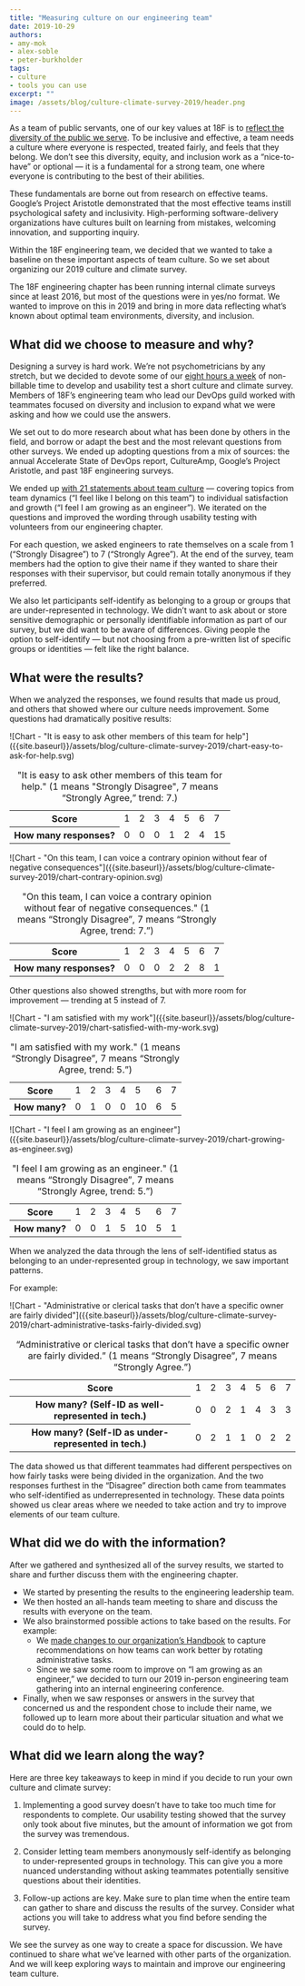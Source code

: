 ```yaml
---
title: "Measuring culture on our engineering team"
date: 2019-10-29
authors:
- amy-mok
- alex-soble
- peter-burkholder
tags:
- culture
- tools you can use
excerpt: ""
image: /assets/blog/culture-climate-survey-2019/header.png
---
```


As a team of public servants, one of our key values at 18F is to
[reflect the diversity of the public we
serve](https://handbook.18f.gov/tts-history/#our-values). To be
inclusive and effective, a team needs a culture where everyone is
respected, treated fairly, and feels that they belong. We don’t see this
diversity, equity, and inclusion work as a “nice-to-have” or optional —
it is a fundamental for a strong team, one where everyone is
contributing to the best of their abilities.

These fundamentals are borne out from research on effective teams.
Google’s Project Aristotle demonstrated that the most effective teams instill psychological
safety and inclusivity. High-performing software-delivery organizations have cultures built on
learning from mistakes, welcoming innovation, and supporting inquiry.

Within the 18F engineering team, we decided that we wanted to take a
baseline on these important aspects of team culture. So we set about
organizing our 2019 culture and climate survey.

The 18F engineering chapter has been running internal climate surveys
since at least 2016, but most of the questions were in yes/no format. We
wanted to improve on this in 2019 and bring in more data reflecting
what’s known about optimal team environments, diversity, and inclusion.

## What did we choose to measure and why?

Designing a survey is hard work. We’re not psychometricians by any
stretch, but we decided to devote some of our [eight hours a
week](https://handbook.18f.gov/tock/#how-many-hours-am-i-expected-to-bill-per-week)
of non-billable time to develop and usability test a short culture and
climate survey. Members of 18F’s engineering team who lead our DevOps
guild worked with teammates focused on diversity and inclusion to expand
what we were asking and how we could use the answers.

We set out to do more research about what has been done by others in the
field, and borrow or adapt the best and the most relevant questions from
other surveys. We ended up adopting questions from a mix of sources: the
annual Accelerate State of DevOps report, CultureAmp, Google’s Project
Aristotle, and past 18F engineering surveys.

We ended up [with 21 statements about team
culture](https://gist.github.com/alexsoble/305714b7f9bd4bc13af3cc69895b770e)
— covering topics from team dynamics (“I feel like I belong on this
team”) to individual satisfaction and growth (“I feel I am growing as an
engineer”). We iterated on the questions and improved the wording
through usability testing with volunteers from our engineering chapter.

For each question, we asked engineers to rate themselves on a scale from
1 (“Strongly Disagree”) to 7 (“Strongly Agree”). At the end of the
survey, team members had the option to give their name if they wanted to
share their responses with their supervisor, but could remain totally
anonymous if they preferred.

We also let participants self-identify as belonging to a group or groups
that are under-represented in technology. We didn’t want to ask about or
store sensitive demographic or personally identifiable information as
part of our survey, but we did want to be aware of differences. Giving
people the option to self-identify — but not choosing from a pre-written
list of specific groups or identities — felt like the right balance.

## What were the results?

When we analyzed the responses, we found results that made us proud, and
others that showed where our culture needs improvement. Some questions
had dramatically positive results:

<div aria-hidden="true" markdown="1">
![Chart - "It is easy to ask other members of this team for help"]({{site.baseurl}}/assets/blog/culture-climate-survey-2019/chart-easy-to-ask-for-help.svg)
</div>

<table class="usa-sr-only">
  <caption>
    "It is easy to ask other members of this team for help." (1 means "Strongly Disagree", 7 means “Strongly Agree,” trend: 7.)
  </caption>
  <tbody>
    <tr>
      <th scope="row">Score</th>
      <td>1</td>
      <td>2</td>
      <td>3</td>
      <td>4</td>
      <td>5</td>
      <td>6</td>
      <td>7</td>
    </tr>
    <tr>
      <th scope="row">How many responses?</th>
      <td>0</td>
      <td>0</td>
      <td>0</td>
      <td>1</td>
      <td>2</td>
      <td>4</td>
      <td>15</td>
    </tr>
  </tbody>
</table>

<div aria-hidden="true" markdown="1">
![Chart - "On this team, I can voice a contrary opinion without fear of negative consequences"]({{site.baseurl}}/assets/blog/culture-climate-survey-2019/chart-contrary-opinion.svg)
</div>

<table class="usa-sr-only">
  <caption>
    "On this team, I can voice a contrary opinion without fear of negative consequences." (1 means “Strongly Disagree”, 7 means “Strongly Agree, trend: 7.”)
  </caption>
  <tbody>
    <tr>
      <th scope="row">Score</th>
      <td>1</td>
      <td>2</td>
      <td>3</td>
      <td>4</td>
      <td>5</td>
      <td>6</td>
      <td>7</td>
    </tr>
    <tr>
      <th scope="row">How many responses?</th>
      <td>0</td>
      <td>0</td>
      <td>0</td>
      <td>2</td>
      <td>2</td>
      <td>8</td>
      <td>1</td>
    </tr>
  </tbody>
</table>

Other questions also showed strengths, but with more room for
improvement — trending at 5 instead of 7.

<div aria-hidden="true" markdown="1">
![Chart - "I am satisfied with my work"]({{site.baseurl}}/assets/blog/culture-climate-survey-2019/chart-satisfied-with-my-work.svg)
</div>

<div class="usa-sr-only" markdown="1">
</div>

<table class="usa-sr-only">
  <caption>
    "I am satisfied with my work." (1 means “Strongly Disagree”, 7 means “Strongly Agree, trend: 5.”)
  </caption>
  <tbody>
    <tr>
      <th scope="row">Score</th>
      <td>1</td>
      <td>2</td>
      <td>3</td>
      <td>4</td>
      <td>5</td>
      <td>6</td>
      <td>7</td>
    </tr>
    <tr>
      <th scope="row">How many?</th>
      <td>0</td>
      <td>1</td>
      <td>0</td>
      <td>0</td>
      <td>10</td>
      <td>6</td>
      <td>5</td>
    </tr>
  </tbody>
</table>

<div aria-hidden="true" markdown="1">
![Chart - "I feel I am growing as an engineer"]({{site.baseurl}}/assets/blog/culture-climate-survey-2019/chart-growing-as-engineer.svg)
</div>

<table class="usa-sr-only">
  <caption>
    "I feel I am growing as an engineer." (1 means “Strongly Disagree”, 7 means “Strongly Agree, trend: 5.”)
  </caption>
  <tbody>
    <tr>
      <th scope="row">Score</th>
      <td>1</td>
      <td>2</td>
      <td>3</td>
      <td>4</td>
      <td>5</td>
      <td>6</td>
      <td>7</td>
    </tr>
    <tr>
      <th scope="row">How many?</th>
      <td>0</td>
      <td>0</td>
      <td>1</td>
      <td>5</td>
      <td>10</td>
      <td>5</td>
      <td>1</td>
    </tr>
  </tbody>
</table>

When we analyzed the data through the lens of self-identified status as
belonging to an under-represented group in technology, we saw important
patterns.

For example:

<div aria-hidden="true" markdown="1">
![Chart - "Administrative or clerical tasks that don’t have a specific owner are
fairly divided"]({{site.baseurl}}/assets/blog/culture-climate-survey-2019/chart-administrative-tasks-fairly-divided.svg)
</div>

<table class="usa-sr-only">
  <caption>
    “Administrative or clerical tasks that don’t have a specific owner are fairly divided.” (1 means “Strongly Disagree”, 7 means “Strongly Agree.”)
  </caption>
  <tbody>
    <tr>
      <th scope="row">Score</th>
      <td>1</td>
      <td>2</td>
      <td>3</td>
      <td>4</td>
      <td>5</td>
      <td>6</td>
      <td>7</td>
    </tr>
    <tr>
      <th scope="row">How many? (Self-ID as well-represented in tech.)</th>
      <td>0</td>
      <td>0</td>
      <td>2</td>
      <td>1</td>
      <td>4</td>
      <td>3</td>
      <td>3</td>
    </tr>
    <tr>
      <th scope="row">How many? (Self-ID as under-represented in tech.)</th>
      <td>0</td>
      <td>2</td>
      <td>1</td>
      <td>1</td>
      <td>0</td>
      <td>2</td>
      <td>2</td>
    </tr>
  </tbody>
</table>


The data showed us that different teammates had different perspectives
on how fairly tasks were being divided in the organization. And the two
responses furthest in the “Disagree” direction both came from teammates
who self-identified as underrepresented in technology. These data points
showed us clear areas where we needed to take action and try to improve
elements of our team culture.

## What did we do with the information?

After we gathered and synthesized all of the survey results, we started
to share and further discuss them with the engineering chapter.

-   We started by presenting the results to the engineering leadership team.
-   We then hosted an all-hands team meeting to share and discuss the results with everyone on the team.
-   We also brainstormed possible actions to take based on the results. For example:
    -   We [made changes to our organization’s Handbook](https://handbook.18f.gov/leading-projects/#rotating-tasks-among-teammates) to capture recommendations on how teams can work better by rotating administrative tasks.
    -   Since we saw some room to improve on “I am growing as an engineer,” we decided to turn our 2019 in-person engineering team gathering into an internal engineering conference.
-   Finally, when we saw responses or answers in the survey that concerned us and the respondent chose to include their name, we followed up to learn more about their particular situation and what we could do to help.

## What did we learn along the way?

Here are three key takeaways to keep in mind if you decide to run your
own culture and climate survey:

1.  Implementing a good survey doesn’t have to take too much time for respondents to complete. Our usability testing showed that the survey only took about five minutes, but the amount of information we got from the survey was tremendous.

2.  Consider letting team members anonymously self-identify as belonging to under-represented groups in technology. This can give you a more nuanced understanding without asking teammates potentially sensitive questions about their identities.

3.  Follow-up actions are key. Make sure to plan time when the entire team can gather to share and discuss the results of the survey. Consider what actions you will take to address what you find before sending the survey.

We see the survey as one way to create a space for discussion. We have continued to share what we’ve learned with other parts of the organization. And we will keep exploring ways to maintain and improve our engineering team culture.
